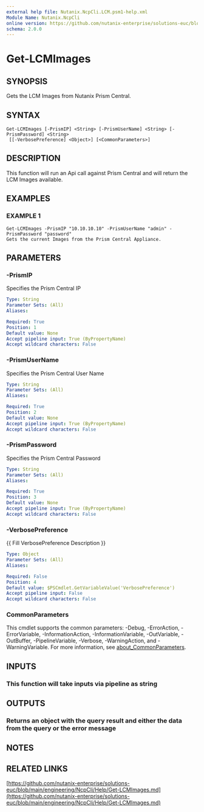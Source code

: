 ```yaml
---
external help file: Nutanix.NcpCli.LCM.psm1-help.xml
Module Name: Nutanix.NcpCli
online version: https://github.com/nutanix-enterprise/solutions-euc/blob/main/engineering/NcpCli/Help/Get-LCMImages.md
schema: 2.0.0
---
```


# Get-LCMImages

## SYNOPSIS
Gets the LCM Images from Nutanix Prism Central.

## SYNTAX

```
Get-LCMImages [-PrismIP] <String> [-PrismUserName] <String> [-PrismPassword] <String>
 [[-VerbosePreference] <Object>] [<CommonParameters>]
```

## DESCRIPTION
This function will run an Api call against Prism Central and will return the LCM Images available.

## EXAMPLES

### EXAMPLE 1
```
Get-LCMImages -PrismIP "10.10.10.10" -PrismUserName "admin" -PrismPassword "password"
Gets the current Images from the Prism Central Appliance.
```

## PARAMETERS

### -PrismIP
Specifies the Prism Central IP

```yaml
Type: String
Parameter Sets: (All)
Aliases:

Required: True
Position: 1
Default value: None
Accept pipeline input: True (ByPropertyName)
Accept wildcard characters: False
```

### -PrismUserName
Specifies the Prism Central User Name

```yaml
Type: String
Parameter Sets: (All)
Aliases:

Required: True
Position: 2
Default value: None
Accept pipeline input: True (ByPropertyName)
Accept wildcard characters: False
```

### -PrismPassword
Specifies the Prism Central Password

```yaml
Type: String
Parameter Sets: (All)
Aliases:

Required: True
Position: 3
Default value: None
Accept pipeline input: True (ByPropertyName)
Accept wildcard characters: False
```

### -VerbosePreference
{{ Fill VerbosePreference Description }}

```yaml
Type: Object
Parameter Sets: (All)
Aliases:

Required: False
Position: 4
Default value: $PSCmdlet.GetVariableValue('VerbosePreference')
Accept pipeline input: False
Accept wildcard characters: False
```

### CommonParameters
This cmdlet supports the common parameters: -Debug, -ErrorAction, -ErrorVariable, -InformationAction, -InformationVariable, -OutVariable, -OutBuffer, -PipelineVariable, -Verbose, -WarningAction, and -WarningVariable. For more information, see [about_CommonParameters](http://go.microsoft.com/fwlink/?LinkID=113216).

## INPUTS

### This function will take inputs via pipeline as string
## OUTPUTS

### Returns an object with the query result and either the data from the query or the error message
## NOTES

## RELATED LINKS

[https://github.com/nutanix-enterprise/solutions-euc/blob/main/engineering/NcpCli/Help/Get-LCMImages.md](https://github.com/nutanix-enterprise/solutions-euc/blob/main/engineering/NcpCli/Help/Get-LCMImages.md)

